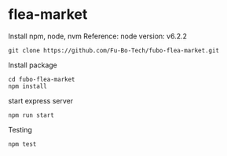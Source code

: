 # flea-market

Install npm, node, nvm
Reference: node version: v6.2.2

```
git clone https://github.com/Fu-Bo-Tech/fubo-flea-market.git
```

Install package
```
cd fubo-flea-market
npm install
```

start express server
```
npm run start
```

Testing
```
npm test
```